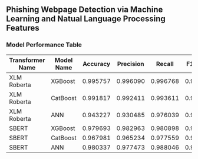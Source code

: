 ## Phishing Webpage Detection via Machine Learning and Natual Language Processing Features

### Model Performance Table

| Transformer Name | Model Name | Accuracy   | Precision  | Recall     | F1 Score   |
|------------------|------------|------------|------------|------------|------------|
| XLM Roberta      | XGBoost    | 0.995757   | 0.996090   | 0.996768   | 0.996429   |
| XLM Roberta      | CatBoost   | 0.991817   | 0.992411   | 0.993611   | 0.993011   |
| XLM Roberta      | ANN        | 0.943227   | 0.930485   | 0.976039   | 0.952717   |
| SBERT            | XGBoost    | 0.979693   | 0.982963   | 0.980898   | 0.981929   |
| SBERT            | CatBoost   | 0.967981   | 0.965234   | 0.977559   | 0.971357   |
| SBERT            | ANN        | 0.980337   | 0.977473   | 0.988046   | 0.982731   |
